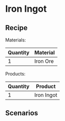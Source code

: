 # Iron Ingot

## Recipe

Materials:

| Quantity | Material |
| -------- | -------- |
| 1        | Iron Ore |

Products:

| Quantity | Product    |
| -------- | ---------- |
| 1        | Iron Ingot |

## Scenarios





